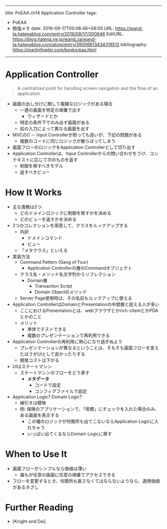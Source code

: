 ---
title: PoEAA ch14 Application Controller
tags:
- PoEAA
- 勉強メモ
date: 2019-09-17T00:06:46+09:00
URL: https://wand-ta.hatenablog.com/entry/2019/09/17/000646
EditURL: https://blog.hatena.ne.jp/wand_ta/wand-ta.hatenablog.com/atom/entry/26006613434319512
bibliography: https://martinfowler.com/books/eaa.html
-------------------------------------

# Application Controller

> A centralized point for handling screen navigation and the flow of an application

- 画面の出し分けに関して複雑なロジックがある場合
    - 一連の画面を特定の順番で出す
        - ウィザードとか
    - 特定の条件下でのみ出す画面がある
    - 前の入力によって異なる画面を出す
- MVCのC -- Input Controllerが担っても良いが、下記の問題がある
    - 複数のコードに同じロジックが散らばってしまう
- 画面フローのロジックをApplication Controllerとして切り出す
- Application Controllerは、Input Controllerからの問い合わせをうけ、コンテキストに応じて次のものを返す
    - 制御を移すべきモデル
    - 返すべきビュー

# How It Works

- 主な責務は2つ:
    - どのドメインロジックに制御を移すかを決める
    - どのビューを返すかを決める
- 2つのコレクションを用意して、クラスをルックアップする
    - 内訳
        - ドメインコマンド
        - ビュー
    - 「メタクラス」といえる
- 実装方法
    - Command Pattern (Gang of Four)
        - Application Controllerの層のCommandオブジェクト
    - クラス名・メソッド名文字列からリフレクション
        - Domain層
            - Transaction Script
            - Domain Objectのメソッド
    - Server Page使用時は、その名前もルックアップに使える
- Application ControllerはDomainとPresentationの中間層と捉える人が多い
    - ここにおけるPresentationとは、webブラウザとかrich-clientとかPDAとかのこと
    - メリット
        - 単体でテストできる
        - 複数のプレゼンテーションで再利用できる
- Application Controllerの再利用に熱心になり過ぎぬよう
    - プレゼンテーションが異なるということは、そもそも画面フローを変えたほうがUIとして良かったりする
    - 開発コストは下がる
- UIはステートマシン
    - ステートマシンのフローをどう表す
        - **メタデータ**
            - コードで設定
            - コンフィグファイルで設定
- Application Logic? Domain Logic?
    - 線引きは曖昧
    - 例: 保険のアプリケーションで、「喫煙」にチェックを入れた場合のみ、ある画面を表示する
        - この種のロジックが何箇所も出てこないならApplication Logicに入れちゃう
        - いっぱい出てくるならDomain Logicに移す


# When to Use It

- 画面フローがシンプルなら価値は薄い
    - 誰もが任意の画面に任意の順番でアクセスできる
- フローを変更するとき、何箇所も直さなくてはならないようなら、適用価値があるきざし

# Further Reading

- [Knight and Dai]


